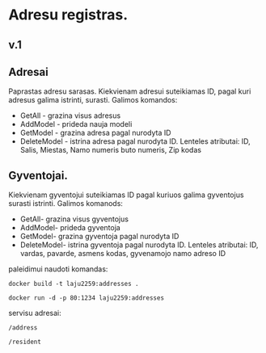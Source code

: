 
# Adresu registras. #
## v.1
## Adresai
Paprastas adresu sarasas. Kiekvienam adresui suteikiamas ID, pagal kuri adresus galima istrinti, surasti.
Galimos komandos:
* GetAll - grazina visus adresus
* AddModel - prideda nauja modeli
* GetModel - grazina adresa pagal nurodyta ID
* DeleteModel - istrina adresa pagal nurodyta ID.
Lenteles atributai: ID, Salis, Miestas, Namo numeris buto numeris, Zip kodas
## Gyventojai.
Kiekvienam gyventojui suteikiamas ID pagal kuriuos galima gyventojus surasti istrinti.
Galimos komanods:
* GetAll- grazina visus gyventojus
* AddModel- prideda gyventoja
* GetModel- grazina gyventoja pagal nurodyta ID
* DeleteModel- istrina gyventoja pagal nurodyta ID.
Lenteles atributai: ID, vardas, pavarde, asmens kodas, gyvenamojo namo adreso ID

paleidimui naudoti komandas:

`docker build -t laju2259:addresses .`

`docker run -d -p 80:1234 laju2259:addresses`
  
servisu adresai:

`/address`

`/resident`
